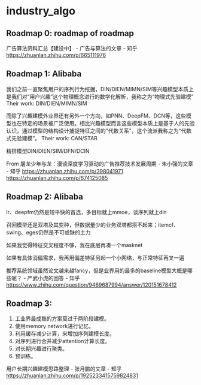 # industry_algo

## Roadmap 0: roadmap of roadmap
广告算法资料汇总【建设中】 - 广告与算法的文章 - 知乎
https://zhuanlan.zhihu.com/p/665111976

## Roadmap 1: Alibaba

我们之前一直聚焦用户的序列行为挖掘，DIN/DIEN/MIMN/SIM等兴趣模型本质上是我们对“用户兴趣”这个物理概念进行的数学化解析，我称之为“物理式先验建模”
Their work: DIN/DIEN/MIMN/SIM

而除了兴趣建模外业界还有另外一个方向，如PNN、DeepFM、DCN等，这些模型也在特定的场景被广泛使用。相比兴趣模型而言这些模型本质上是基于人的先验认识，通过模型的结构设计捕捉特征之间的"代数关系"，这个流派我称之为“代数式先验建模”。
Their work: CAN/STAR

精排模型DIN/DIEN/SIM/DFN/DCIN

From 屠龙少年与龙：漫谈深度学习驱动的广告推荐技术发展周期 - 朱小强的文章 - 知乎
https://zhuanlan.zhihu.com/p/398041971
https://zhuanlan.zhihu.com/p/674125085

## Roadmap 2: Alibaba

lr、deepfm仍然是短平快的首选，多目标就上mmoe，谈序列就上din

召回模型还是双塔及其变种，但数据量少的业务双塔都搭不起来；itemcf、swing、eges仍然是不可或缺的主力

如果我觉得特征交叉程度不够，我在底层再凑一个masknet

如果有具体消偏需求，我再用偏差特征另起一个小网络，与正常特征再叉一遍

推荐系统领域虽然论文越来越fancy，但是业界用的最多的baseline模型大概是哪些呢？ - 严武小虎的回答 - 知乎
https://www.zhihu.com/question/9469687994/answer/120151678412

## Roadmap 3: 
1. 工业界最成熟的方案莫过于两阶段建模。
2. 使用memory network进行记忆。
3. 利用缓存减少计算，来增加序列建模长度。
4. 对序列进行合并减少attention计算长度。
5. 对长期兴趣进行聚类。
6. 预训练。

用户长期兴趣建模思路整理 - 张月鹏的文章 - 知乎
https://zhuanlan.zhihu.com/p/1925233415759824831




